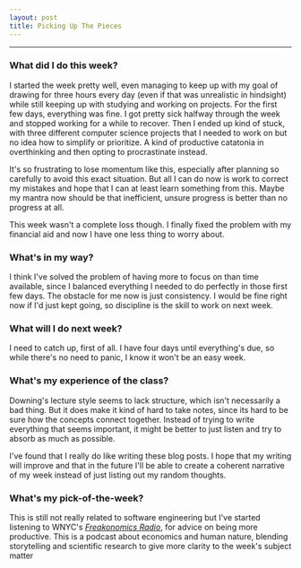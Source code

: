 ```yaml
---
layout: post
title: Picking Up The Pieces
---
```


***

### What did I do this week? ###

I started the week pretty well, even managing to keep up with my goal of drawing for three hours every day (even if that was unrealistic in hindsight) while still keeping up with studying and working on projects. For the first few days, everything was fine. I got pretty sick halfway through the week and stopped working for a while to recover.  Then I ended up kind of stuck, with three different computer science projects that I needed to work on but no idea how to simplify or prioritize. A kind of productive catatonia in overthinking and then opting to procrastinate instead. 

It's so frustrating to lose momentum like this, especially after planning so carefully to avoid this exact situation. But all I can do now is work to correct my mistakes and hope that I can at least learn something from this. Maybe my mantra now should be that inefficient, unsure progress is better than no progress at all. 

This week wasn't a complete loss though. I finally fixed the problem with my financial aid and now I have one less thing to worry about. 

### What's in my way? ###

I think I've solved the problem of having more to focus on than time available, since I balanced everything I needed to do perfectly in those first few days. The obstacle for me now is just consistency. I would be fine right now if I'd just kept going, so discipline is the skill to work on next week.   

### What will I do next week? ###

I need to catch up, first of all. I have four days until everything's due, so while there's no need to panic, I know it won't be an easy week. 


### What's my experience of the class? ###

Downing's lecture style seems to lack structure, which isn't necessarily a bad thing. But it does make it kind of hard to take notes, since its hard to be sure how the concepts connect together. Instead of trying to write everything that seems important, it might be better to just listen and try to absorb as much as possible.

I've found that I really do like writing these blog posts. I hope that my writing will improve and that in the future I'll be able to create a coherent narrative of my week instead of just listing out my random thoughts. 


### What's my pick-of-the-week? ###

This is still not really related to software engineering but I've started listening to WNYC's [*Freakonomics Radio*](http://freakonomics.com/archive/), for advice on being more productive. This is a podcast about economics and human nature, blending storytelling and scientific research to give more clarity to the week's subject matter



